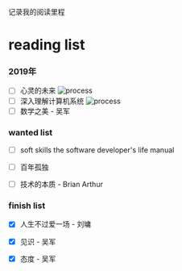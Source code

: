 记录我的阅读里程

# reading list

### 2019年

- [ ] 心灵的未来  ![process](http://progressed.io/bar/60)
- [ ] 深入理解计算机系统  ![process](http://progressed.io/bar/9) 
- [ ] 数学之美 - 吴军
  
### wanted list 
  
- [ ] soft skills the software developer's life manual

- [ ] 百年孤独

- [ ] 技术的本质 - Brian Arthur
  
### finish list


- [x] 人生不过爱一场 - 刘墉   

- [x] 见识 - 吴军   

- [x] 态度 - 吴军
